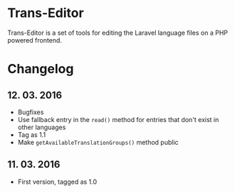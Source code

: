 # Trans-Editor
Trans-Editor is a set of tools for editing the Laravel language files on a PHP powered frontend.

# Changelog
## 12. 03. 2016
- Bugfixes
- Use fallback entry in the `read()` method for entries that don't exist in other languages
- Tag as 1.1
- Make `getAvailableTranslationGroups()` method public

## 11. 03. 2016
- First version, tagged as 1.0
